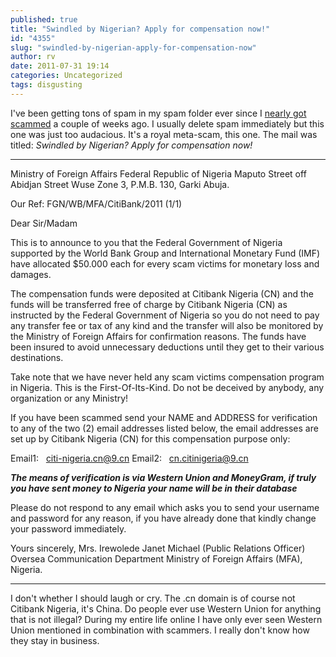 ```yaml
---
published: true
title: "Swindled by Nigerian? Apply for compensation now!"
id: "4355"
slug: "swindled-by-nigerian-apply-for-compensation-now"
author: rv
date: 2011-07-31 19:14
categories: Uncategorized
tags: disgusting
---
```

I've been getting tons of spam in my spam folder ever since I <a href="/blog/2011/06/15/i-nearly-got-scammed/">nearly got scammed</a> a couple of weeks ago. I usually delete spam immediately but this one was just too audacious. It's a royal meta-scam, this one. The mail was titled: <em>Swindled by Nigerian? Apply for compensation now!</em>

---------------------------------------------------------------------

Ministry of Foreign Affairs Federal Republic of Nigeria
Maputo Street
off Abidjan Street
Wuse Zone 3,
P.M.B. 130, Garki
Abuja.

Our Ref: FGN/WB/MFA/CitiBank/2011 (1/1)

Dear Sir/Madam

This is to announce to you that the Federal Government of Nigeria supported by the World Bank Group and International Monetary Fund (IMF) have allocated $50.000 each for every scam victims for monetary loss and damages.

The compensation funds were deposited at Citibank Nigeria (CN) and the funds will be transferred free of charge by Citibank Nigeria (CN) as instructed by the Federal Government of Nigeria so you do not need to pay any transfer fee or tax of any kind and the transfer will also be monitored by the Ministry of Foreign Affairs for confirmation reasons. The funds have been insured to avoid unnecessary deductions until they get to their various destinations.

Take note that we have never held any scam victims compensation program in Nigeria. This is the First-Of-Its-Kind. Do not be deceived by anybody, any organization or any Ministry!

If you have been scammed send your NAME and ADDRESS for verification to any of the two (2) email addresses listed below, the email addresses are set up by Citibank Nigeria (CN) for this compensation purpose only:

Email1:   citi-nigeria.cn@9.cn
Email2:   cn.citinigeria@9.cn

***The means of verification is via Western Union and MoneyGram, if truly you have sent money to Nigeria your name will be in their database***

Please do not respond to any email which asks you to send your username and password for any reason, if you have already done that kindly change your password immediately.

Yours sincerely,
Mrs. Irewolede Janet Michael
(Public Relations Officer)
Oversea Communication Department
Ministry of Foreign Affairs (MFA), Nigeria.

---------------------------------------------------------------------

I don't whether I should laugh or cry. The .cn domain is of course not Citibank Nigeria, it's China. Do people ever use Western Union for anything that is not illegal? During my entire life online I have only ever seen Western Union mentioned in combination with scammers. I really don't know how they stay in business.